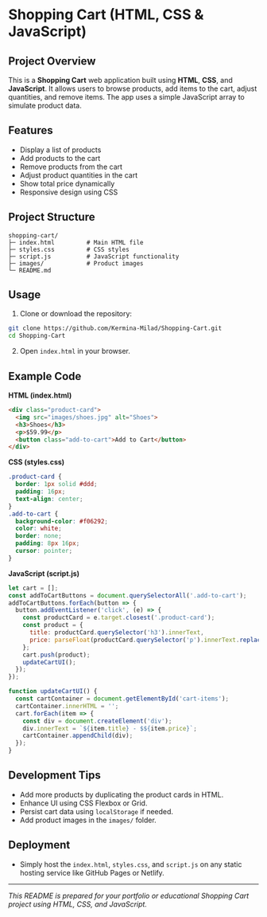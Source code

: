 # Shopping Cart (HTML, CSS & JavaScript)

## Project Overview

This is a **Shopping Cart** web application built using **HTML**, **CSS**, and **JavaScript**. It allows users to browse products, add items to the cart, adjust quantities, and remove items. The app uses a simple JavaScript array to simulate product data.

## Features

* Display a list of products
* Add products to the cart
* Remove products from the cart
* Adjust product quantities in the cart
* Show total price dynamically
* Responsive design using CSS

## Project Structure

```
shopping-cart/
├─ index.html         # Main HTML file
├─ styles.css         # CSS styles
├─ script.js          # JavaScript functionality
├─ images/            # Product images
└─ README.md
```

## Usage

1. Clone or download the repository:

```bash
git clone https://github.com/Kermina-Milad/Shopping-Cart.git
cd Shopping-Cart
```

2. Open `index.html` in your browser.

## Example Code

**HTML (index.html)**

```html
<div class="product-card">
  <img src="images/shoes.jpg" alt="Shoes">
  <h3>Shoes</h3>
  <p>$59.99</p>
  <button class="add-to-cart">Add to Cart</button>
</div>
```

**CSS (styles.css)**

```css
.product-card {
  border: 1px solid #ddd;
  padding: 16px;
  text-align: center;
}
.add-to-cart {
  background-color: #f06292;
  color: white;
  border: none;
  padding: 8px 16px;
  cursor: pointer;
}
```

**JavaScript (script.js)**

```js
let cart = [];
const addToCartButtons = document.querySelectorAll('.add-to-cart');
addToCartButtons.forEach(button => {
  button.addEventListener('click', (e) => {
    const productCard = e.target.closest('.product-card');
    const product = {
      title: productCard.querySelector('h3').innerText,
      price: parseFloat(productCard.querySelector('p').innerText.replace('$', ''))
    };
    cart.push(product);
    updateCartUI();
  });
});

function updateCartUI() {
  const cartContainer = document.getElementById('cart-items');
  cartContainer.innerHTML = '';
  cart.forEach(item => {
    const div = document.createElement('div');
    div.innerText = `${item.title} - $${item.price}`;
    cartContainer.appendChild(div);
  });
}
```

## Development Tips

* Add more products by duplicating the product cards in HTML.
* Enhance UI using CSS Flexbox or Grid.
* Persist cart data using `localStorage` if needed.
* Add product images in the `images/` folder.

## Deployment

* Simply host the `index.html`, `styles.css`, and `script.js` on any static hosting service like GitHub Pages or Netlify.

---

*This README is prepared for your portfolio or educational Shopping Cart project using HTML, CSS, and JavaScript.*
